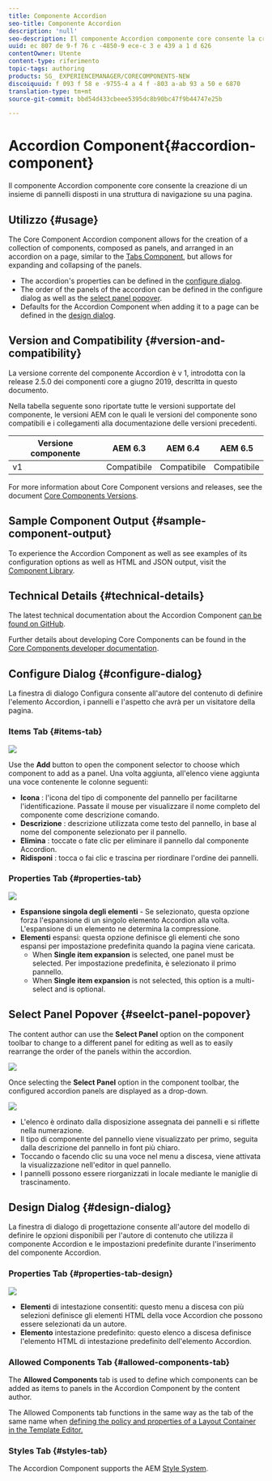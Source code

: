 ```yaml
---
title: Componente Accordion
seo-title: Componente Accordion
description: 'null'
seo-description: Il componente Accordion componente core consente la creazione di un insieme di pannelli disposti in una struttura di navigazione su una pagina.
uuid: ec 807 de 9-f 76 c -4850-9 ece-c 3 e 439 a 1 d 626
contentOwner: Utente
content-type: riferimento
topic-tags: authoring
products: SG_ EXPERIENCEMANAGER/CORECOMPONENTS-NEW
discoiquuid: f 093 f 58 e -9755-4 a 4 f -803 a-ab 93 a 50 e 6870
translation-type: tm+mt
source-git-commit: bbd54d433cbeee5395dc8b90bc47f9b44747e25b

---
```



# Accordion Component{#accordion-component}

Il componente Accordion componente core consente la creazione di un insieme di pannelli disposti in una struttura di navigazione su una pagina.

## Utilizzo {#usage}

The Core Component Accordion component allows for the creation of a collection of components, composed as panels, and arranged in an accordion on a page, similar to the [Tabs Component](tabs.md), but allows for expanding and collapsing of the panels.

* The accordion&#39;s properties can be defined in the [configure dialog](#configure-dialog).
* The order of the panels of the accordion can be defined in the configure dialog as well as the [select panel popover](#select-planel.md).
* Defaults for the Accordion Component when adding it to a page can be defined in the [design dialog](#design-dialog).

## Version and Compatibility {#version-and-compatibility}

La versione corrente del componente Accordion è v 1, introdotta con la release 2.5.0 dei componenti core a giugno 2019, descritta in questo documento.

Nella tabella seguente sono riportate tutte le versioni supportate del componente, le versioni AEM con le quali le versioni del componente sono compatibili e i collegamenti alla documentazione delle versioni precedenti.

| Versione componente | AEM 6.3 | AEM 6.4 | AEM 6.5 |
|--- |--- |--- |---|
| v1 | Compatibile | Compatibile | Compatibile |

For more information about Core Component versions and releases, see the document [Core Components Versions](versions.md).

## Sample Component Output {#sample-component-output}

To experience the Accordion Component as well as see examples of its configuration options as well as HTML and JSON output, visit the [Component Library](http://opensource.adobe.com/aem-core-wcm-components/library/accordion.html).

## Technical Details {#technical-details}

The latest technical documentation about the Accordion Component [can be found on GitHub](https://github.com/adobe/aem-core-wcm-components/tree/master/content/src/content/jcr_root/apps/core/wcm/components/accordion/v1/accordion).

Further details about developing Core Components can be found in the [Core Components developer documentation](developing.md).

## Configure Dialog {#configure-dialog}

La finestra di dialogo Configura consente all&#39;autore del contenuto di definire l&#39;elemento Accordion, i pannelli e l&#39;aspetto che avrà per un visitatore della pagina.

### Items Tab {#items-tab}

![](assets/screen-shot-2019-06-21-08.26.38.png)

Use the **Add** button to open the component selector to choose which component to add as a panel. Una volta aggiunta, all&#39;elenco viene aggiunta una voce contenente le colonne seguenti:

* **Icona** : l&#39;icona del tipo di componente del pannello per facilitarne l&#39;identificazione. Passate il mouse per visualizzare il nome completo del componente come descrizione comando.
* **Descrizione** : descrizione utilizzata come testo del pannello, in base al nome del componente selezionato per il pannello.
* **Elimina** : toccate o fate clic per eliminare il pannello dal componente Accordion.
* **Ridisponi** : tocca o fai clic e trascina per riordinare l&#39;ordine dei pannelli.

### Properties Tab {#properties-tab}

![](assets/screen-shot-2019-06-21-08.26.53.png)

* **Espansione singola degli elementi** - Se selezionato, questa opzione forza l&#39;espansione di un singolo elemento Accordion alla volta. L&#39;espansione di un elemento ne determina la compressione.
* **Elementi** espansi: questa opzione definisce gli elementi che sono espansi per impostazione predefinita quando la pagina viene caricata.
   * When **Single item expansion** is selected, one panel must be selected. Per impostazione predefinita, è selezionato il primo pannello.
   * When **Single item expansion** is not selected, this option is a multi-select and is optional.

## Select Panel Popover {#seelct-panel-popover}

The content author can use the **Select Panel** option on the component toolbar to change to a different panel for editing as well as to easily rearrange the order of the panels within the accordion.

![](assets/screen-shot-2019-06-21-08.49.36.png)

Once selecting the **Select Panel** option in the component toolbar, the configured accordion panels are displayed as a drop-down.

![](assets/screen-shot-2019-06-21-08.52.14.png)

* L&#39;elenco è ordinato dalla disposizione assegnata dei pannelli e si riflette nella numerazione.
* Il tipo di componente del pannello viene visualizzato per primo, seguita dalla descrizione del pannello in font più chiaro.
* Toccando o facendo clic su una voce nel menu a discesa, viene attivata la visualizzazione nell&#39;editor in quel pannello.
* I pannelli possono essere riorganizzati in locale mediante le maniglie di trascinamento.

## Design Dialog {#design-dialog}

La finestra di dialogo di progettazione consente all&#39;autore del modello di definire le opzioni disponibili per l&#39;autore di contenuto che utilizza il componente Accordion e le impostazioni predefinite durante l&#39;inserimento del componente Accordion.

### Properties Tab {#properties-tab-design}

![](assets/screen-shot-2019-06-21-08.58.11.png)

* **Elementi** di intestazione consentiti: questo menu a discesa con più selezioni definisce gli elementi HTML della voce Accordion che possono essere selezionati da un autore.
* **Elemento** intestazione predefinito: questo elenco a discesa definisce l&#39;elemento HTML di intestazione predefinito dell&#39;elemento Accordion.

### Allowed Components Tab {#allowed-components-tab}

The **Allowed Components** tab is used to define which components can be added as items to panels in the Accordion Component by the content author.

The Allowed Components tab functions in the same way as the tab of the same name when [defining the policy and properties of a Layout Container in the Template Editor.](https://helpx.adobe.com/experience-manager/6-5/sites/authoring/using/templates.html)

### Styles Tab {#styles-tab}

The Accordion Component supports the AEM [Style System](authoring.md#component-styling).
